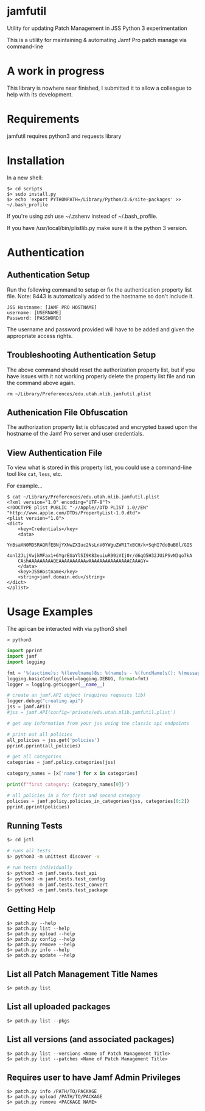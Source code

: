 # jamfutil

Utility for updating Patch Management in JSS
Python 3 experimentation

This is a utility for maintaining & automating Jamf Pro patch manage via command-line

# A work in progress

This library is nowhere near finished, I submitted it to allow a colleague to help with its development.

# Requirements

jamfutil requires python3 and requests library

# Installation

In a new shell:

```
$> cd scripts
$> sudo install.py
$> echo 'export PYTHONPATH=/Library/Python/3.6/site-packages' >> ~/.bash_profile
```

If you're using zsh use ~/.zshenv instead of ~/.bash_profile.

If you have /usr/local/bin/plistlib.py make sure it is the python 3 version.

# Authentication

## Authentication Setup

Run the following command to setup or fix the authentication property list file. Note: 8443 is automatically added to the hostname so don't include it.

```$ patch.py config
JSS Hostname: [JAMF PRO HOSTNAME]
username: [USERNAME]
Password: [PASSWORD]
```

The username and password provided will have to be added and given the appropriate access rights.

## Troubleshooting Authentication Setup

The above command should reset the authorization property list, but if you have issues with it not working properly delete the property list file and run the command above again.

`rm ~/Library/Preferences/edu.utah.mlib.jamfutil.plist`

## Authenication File Obfuscation

The authorization property list is obfuscated and encrypted based upon the hostname of the Jamf Pro server and user credentials.

## View Authentication File

To view what is stored in this property list, you could use a command-line tool like `cat`, `less`, etc.

For example...

```
$ cat ~/Library/Preferences/edu.utah.mlib.jamfutil.plist
<?xml version="1.0" encoding="UTF-8"?>
<!DOCTYPE plist PUBLIC "-//Apple//DTD PLIST 1.0//EN" "http://www.apple.com/DTDs/PropertyList-1.0.dtd">
<plist version="1.0">
<dict>
	<key>Credentials</key>
	<data>
	YnBsaXN0MDSRAQRfEBNjYXNwZXIuc2NsLnV0YWguZWR1TxBCH/k+SqHI7doBuB0l/GIS
	4onl2JLjVwjkMFax1+6YgrEUaYlSI9K83euiuR99iVIj0r/d6qO5H32JUiPSvN3qo7kA
	CAshAAAAAAAAAQEAAAAAAAAAAwAAAAAAAAAAAAAAACAAAGY=
	</data>
	<key>JSSHostname</key>
	<string>jamf.domain.edu</string>
</dict>
</plist>
```

# Usage Examples

The api can be interacted with via python3 shell

`> python3`

```python
import pprint
import jamf
import logging

fmt = '%(asctime)s: %(levelname)8s: %(name)s - %(funcName)s(): %(message)s'
logging.basicConfig(level=logging.DEBUG, format=fmt)
logger = logging.getLogger(__name__)

# create an jamf.API object (requires requests lib)
logger.debug("creating api")
jss = jamf.API()
#jss = jamf.API(config='private/edu.utah.mlib.jamfutil.plist')

# get any information from your jss using the classic api endpoints

# print out all policies
all_policies = jss.get('policies')
pprint.pprint(all_policies)

# get all categories
categories = jamf.policy.categories(jss)

category_names = [x['name'] for x in categories]

print(f"first category: {category_names[0]}")

# all policies in a for first and second category
policies = jamf.policy.policies_in_categories(jss, categories[0:2])
pprint.pprint(policies)
```

## Running Tests

```bash
$> cd jctl

# runs all tests
$> python3 -m unittest discover -v

# run tests individually
$> python3 -m jamf.tests.test_api
$> python3 -m jamf.tests.test_config
$> python3 -m jamf.tests.test_convert
$> python3 -m jamf.tests.test_package
```

## Getting Help
```
$> patch.py --help
$> patch.py list --help
$> patch.py upload --help
$> patch.py config --help
$> patch.py remove --help
$> patch.py info --help
$> patch.py update --help
```

## List all Patch Management Title Names
```$> patch.py list```

## List all uploaded packages
`$> patch.py list --pkgs`

## List all versions (and associated packages)
```
$> patch.py list --versions <Name of Patch Management Title>
$> patch.py list --patches <Name of Patch Management Title>
```

## Requires user to have Jamf Admin Privileges

```
$> patch.py info /PATH/TO/PACKAGE
$> patch.py upload /PATH/TO/PACKAGE
$> patch.py remove <PACKAGE NAME>
```
